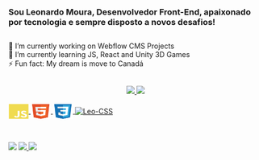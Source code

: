 ### Sou Leonardo Moura, Desenvolvedor Front-End, apaixonado por tecnologia e sempre disposto a novos desafios!

<!--
**LMoura94/LMoura94** is a ✨ _special_ ✨ repository because its `README.md` (this file) appears on your GitHub profile.

Here are some ideas to get you started:

- 🔭 I’m currently working on ...
- 🌱 I’m currently learning ...
- 👯 I’m looking to collaborate on ...
- 🤔 I’m looking for help with ...
- 💬 Ask me about ...
- 📫 How to reach me: ...
- 😄 Pronouns: ...
- ⚡ Fun fact: ...
-->
  
  ##
  
🔭 I’m currently working on Webflow CMS Projects <br>
🌱 I’m currently learning JS, React and Unity 3D Games <br>
⚡ Fun fact: My dream is move to Canadá<br>
  
  ##
  
<div align="center">
  <a href="https://github.com/Lmoura94">
  <img height="130em" src="https://github-readme-stats.vercel.app/api?username=Lmoura94&show_icons=true&theme=codeSTACKr&include_all_commits=true&count_private=true"/>
  <img height="130em" src="https://github-readme-stats.vercel.app/api/top-langs/?username=Lmoura94&layout=compact&langs_count=7&theme=codeSTACKr"/>
</div>
  
<div style="display: inline_block"><br>
  <img align="center" alt="Leo-Js" height="30" width="40" src="https://raw.githubusercontent.com/devicons/devicon/master/icons/javascript/javascript-plain.svg">
  <img align="center" alt="Leo-HTML" height="30" width="40" src="https://raw.githubusercontent.com/devicons/devicon/master/icons/html5/html5-original.svg">
  <img align="center" alt="Leo-CSS" height="30" width="40" src="https://raw.githubusercontent.com/devicons/devicon/master/icons/css3/css3-original.svg">
  <img align="center" alt="Leo-CSS" height="30" width="40" src="https://cdn.jsdelivr.net/gh/devicons/devicon/icons/php/php-original.svg" />

</div>
  
  ##
  
<div>
<div style="display: inline_block"><br>
 <a href="https://www.linkedin.com/in/leonardo-moura-a997b4200/" target="_blank"><img src="https://img.shields.io/badge/-LinkedIn-%230077B5?style=for-the-badge&logo=linkedin&logoColor=white" target="_blank"></a> 
<a href="https://api.whatsapp.com/send/?phone=%2B5512991897072&text&app_absent=0" target="_blank"><img src="https://img.shields.io/badge/WhatsApp-25D366?style=for-the-badge&logo=whatsapp&logoColor=white" target="_blank">
<a href="mailto:leonardo.moura.ismart@gmail.com" target="_blank"><img src="https://img.shields.io/badge/Gmail-D14836?style=for-the-badge&logo=gmail&logoColor=white" target="_blank">
 </div>

